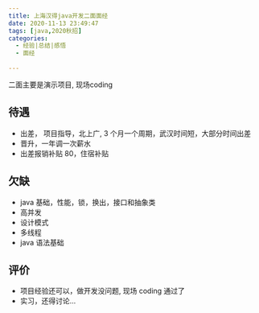 ```yaml
---
title: 上海汉得java开发二面面经
date: 2020-11-13 23:49:47
tags: [java,2020秋招]
categories:
  - 经验|总结|感悟
  - 面经
  
---
```


二面主要是演示项目, 现场coding
## 待遇

- 出差， 项目指导，北上广, 3 个月一个周期，武汉时间短，大部分时间出差
- 晋升，一年调一次薪水
- 出差报销补贴 80，住宿补贴

## 欠缺

- java 基础，性能，锁，换出，接口和抽象类
- 高并发
- 设计模式
- 多线程
- java 语法基础

## 评价

- 项目经验还可以，做开发没问题, 现场 coding 通过了
- 实习，还得讨论...
